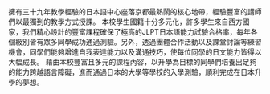 擁有三十九年教學經驗的日本語中心座落京都最熱鬧的核心地帶，經驗豐富的講師們以最獨到的教學方式授課。
本校學生國籍十分多元化，許多學生來自西方國家，我們精心設計的豐富課程確保了極高的JLPT日本語能力試驗合格率，每年各個級別皆有眾多同學成功通過測驗。另外，透過團體合作活動以及課堂討論等練習機會，同學們能夠增進自我表達能力以及溝通技巧，使每位同學的日文能力皆得以大幅成長。
藉由本校豐富且多元的課程內容，以升學為目標的同學們培養出足夠的能力跨越語言障礙，進而通過日本的大學等學校的入學測驗，順利完成在日本升學的夢想。

